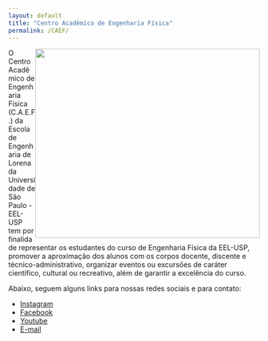 ```yaml
---
layout: default
title: "Centro Acadêmico de Engenharia Física"
permalink: /CAEF/
---
```


<img src="{{site.baseurl}}/img/logos/gestao_21.JPG" width="450" height="380" style="float:right" class="rounded float-right">

<justify>O Centro Acadêmico de Engenharia Física (C.A.E.F.) da Escola de Engenharia de Lorena da Universidade de São Paulo - EEL-USP tem por finalidade representar os estudantes do curso de Engenharia Física da EEL-USP, promover a aproximação dos alunos com os corpos docente, discente e técnico-administrativo, organizar eventos ou excursões de caráter científico, cultural ou recreativo, além de garantir a excelência do curso.</justify>

Abaixo, seguem alguns links para nossas redes sociais e para contato:
* [Instagram](https://www.instagram.com/caef.usp/)
* [Facebook](https://www.facebook.com/caefusp)
* [Youtube](https://www.youtube.com/channel/UCfKWhVD3tGSINmUdTjPfuAA)
* <a href = "mailto:caef.eel.usp@gmail.com">E-mail</a>

